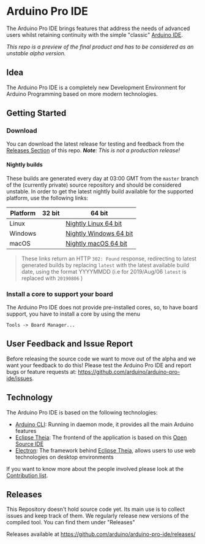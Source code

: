 # Arduino Pro IDE 
The Arduino Pro IDE brings features that address the needs of advanced users whilst retaining continuity with the simple "classic" [Arduino IDE](https://github.com/arduino/Arduino).

*This repo is a preview of the final product and has to be considered as an unstable alpha version.*

## Idea
The Arduino Pro IDE is a completely new Development Environment for Arduino Programming based on more modern technologies. 

## Getting Started

### Download

You can download the latest release for testing and feedback from the [Releases Section](https://github.com/arduino/arduino-pro-ide/releases/latest) of this repo.
*<b>Note</b>: This is not a production release!*

#### Nightly builds

These builds are generated every day at 03:00 GMT from the `master` branch of the (currently private) source repository and
should be considered unstable. In order to get the latest nightly build
available for the supported platform, use the following links:

Platform  | 32 bit                   | 64 bit                   |
--------- | ------------------------ | ------------------------ |
Linux     |                          | [Nightly Linux 64 bit]   |
Windows   |                          | [Nightly Windows 64 bit] |
macOS     |                          | [Nightly macOS 64 bit]   |

[Nightly Linux 64 bit]: https://downloads.arduino.cc/arduino-pro-ide/nightly/arduino-pro-ide_nightly-latest_Linux_64bit.zip
[Nightly Windows 64 bit]: https://downloads.arduino.cc/arduino-pro-ide/nightly/arduino-pro-ide_nightly-latest_Windows_64bit.zip
[Nightly macOS 64 bit]: https://downloads.arduino.cc/arduino-pro-ide/nightly/arduino-pro-ide_nightly-latest_macOS_64bit.dmg

> These links return an HTTP `302: Found` response, redirecting to latest
  generated builds by replacing `latest` with the latest available build
  date, using the format YYYYMMDD (i.e for 2019/Aug/06 `latest` is
  replaced with `20190806` )

### Install a core to support your board 
The Arduino Pro IDE does not provide pre-installed cores, so, to have board support, you have to install a core by using the menu

    Tools -> Board Manager...

## User Feedback and Issue Report
Before releasing the source code we want to move out of the alpha and we want your feedback to do this! Please test the Arduino Pro IDE and report bugs or feature requests at: https://github.com/arduino/arduino-pro-ide/issues.

## Technology
The Arduino Pro IDE is based on the following technologies:

* [Arduino CLI](https://github.com/arduino/arduino-cli):
 Running in daemon mode, it provides all the main Arduino features
* [Eclipse Theia](https://github.com/eclipse-theia/theia):
The frontend of the application is based on this [Open Source IDE](https://theia-ide.org/) 
* [Electron](https://github.com/electron/electron):
The framework behind [Eclipse Theia](https://theia-ide.org/), allows users to use web technologies on desktop environments

If you want to know more about the people involved please look at the [Contribution list](CONTRIBUTIONS.md).

## Releases
This Repository doesn't hold source code yet. Its main use is to collect issues and keep track of them.
We regularly release new versions of the compiled tool. You can find them under "Releases"

Releases available at https://github.com/arduino/arduino-pro-ide/releases/
